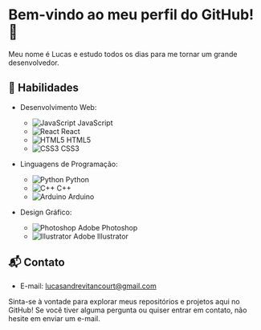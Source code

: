 # Bem-vindo ao meu perfil do GitHub! 👋

Meu nome é Lucas e estudo todos os dias para me tornar um grande desenvolvedor.

## 🚀 Habilidades

- Desenvolvimento Web:
  - ![JavaScript](https://cdn.jsdelivr.net/gh/devicons/devicon/icons/javascript/javascript-original.svg) JavaScript
  - ![React](https://cdn.jsdelivr.net/gh/devicons/devicon/icons/react/react-original.svg) React
  - ![HTML5](https://cdn.jsdelivr.net/gh/devicons/devicon/icons/html5/html5-original.svg) HTML5
  - ![CSS3](https://cdn.jsdelivr.net/gh/devicons/devicon/icons/css3/css3-original.svg) CSS3

- Linguagens de Programação:
  - ![Python](https://cdn.jsdelivr.net/gh/devicons/devicon/icons/python/python-original.svg) Python
  - ![C++](https://cdn.jsdelivr.net/gh/devicons/devicon/icons/cplusplus/cplusplus-original.svg) C++
  - ![Arduino](https://cdn.jsdelivr.net/gh/devicons/devicon/icons/arduino/arduino-original.svg) Arduino

- Design Gráfico:
  - ![Photoshop](https://cdn.jsdelivr.net/gh/devicons/devicon/icons/photoshop/photoshop-plain.svg) Adobe Photoshop
  - ![Illustrator](https://cdn.jsdelivr.net/gh/devicons/devicon/icons/illustrator/illustrator-plain.svg) Adobe Illustrator

## 📬 Contato

- E-mail: lucasandrevitancourt@gmail.com

Sinta-se à vontade para explorar meus repositórios e projetos aqui no GitHub! Se você tiver alguma pergunta ou quiser entrar em contato, não hesite em enviar um e-mail.
